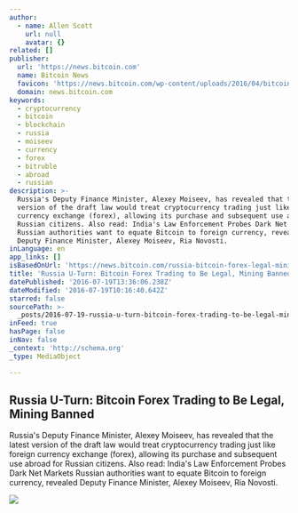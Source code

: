 ```yaml
---
author:
  - name: Allen Scott
    url: null
    avatar: {}
related: []
publisher:
  url: 'https://news.bitcoin.com'
  name: Bitcoin News
  favicon: 'https://news.bitcoin.com/wp-content/uploads/2016/04/bitcoin_fav.png'
  domain: news.bitcoin.com
keywords:
  - cryptocurrency
  - bitcoin
  - blockchain
  - russia
  - moiseev
  - currency
  - forex
  - bitruble
  - abroad
  - russian
description: >-
  Russia's Deputy Finance Minister, Alexey Moiseev, has revealed that the latest
  version of the draft law would treat cryptocurrency trading just like foreign
  currency exchange (forex), allowing its purchase and subsequent use abroad for
  Russian citizens. Also read: India's Law Enforcement Probes Dark Net Markets
  Russian authorities want to equate Bitcoin to foreign currency, revealed
  Deputy Finance Minister, Alexey Moiseev, Ria Novosti.
inLanguage: en
app_links: []
isBasedOnUrl: 'https://news.bitcoin.com/russia-bitcoin-forex-legal-mining-banned/'
title: 'Russia U-Turn: Bitcoin Forex Trading to Be Legal, Mining Banned'
datePublished: '2016-07-19T13:36:06.238Z'
dateModified: '2016-07-19T10:16:40.642Z'
starred: false
sourcePath: >-
  _posts/2016-07-19-russia-u-turn-bitcoin-forex-trading-to-be-legal-mining-ban.md
inFeed: true
hasPage: false
inNav: false
_context: 'http://schema.org'
_type: MediaObject

---
```

<article style=""><h1>Russia U-Turn: Bitcoin Forex Trading to Be Legal, Mining Banned</h1><p>Russia's Deputy Finance Minister, Alexey Moiseev, has revealed that the latest version of the draft law would treat cryptocurrency trading just like foreign currency exchange (forex), allowing its purchase and subsequent use abroad for Russian citizens. Also read: India's Law Enforcement Probes Dark Net Markets Russian authorities want to equate Bitcoin to foreign currency, revealed Deputy Finance Minister, Alexey Moiseev, Ria Novosti.</p><img src="https://news.bitcoin.com/wp-content/uploads/2016/07/u-turn-road-sign.jpg" /></article>